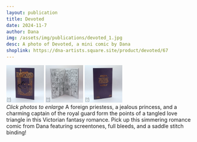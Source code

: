 ```yaml
---
layout: publication
title: Devoted
date: 2024-11-7
author: Dana
img: /assets/img/publications/devoted_1.jpg
desc: A photo of Devoted, a mini comic by Dana
shoplink: https://dna-artists.square.site/product/devoted/67
---
```


<a href="/assets/img/publications/devoted_1.jpg"><img src="/assets/img/publications/devoted_1.jpg" alt="A photo of Devoted, a zine by Dana Amundsen." width="100"></a>
<a href="/assets/img/publications/devoted_2.jpg"><img src="/assets/img/publications/devoted_2.jpg" alt="A photo of the interior pages of the book." width="100"></a>
<a href="/assets/img/publications/devoted_3.jpg"><img src="/assets/img/publications/devoted_3.jpg" alt="The back cover of the comic" width="100"></a>  
*Click photos to enlarge*
A foreign priestess, a jealous princess, and a charming captain of the royal guard form the points of a tangled love triangle in this Victorian fantasy romance. Pick up this simmering romance comic from Dana featuring screentones, full bleeds, and a saddle stitch binding!
